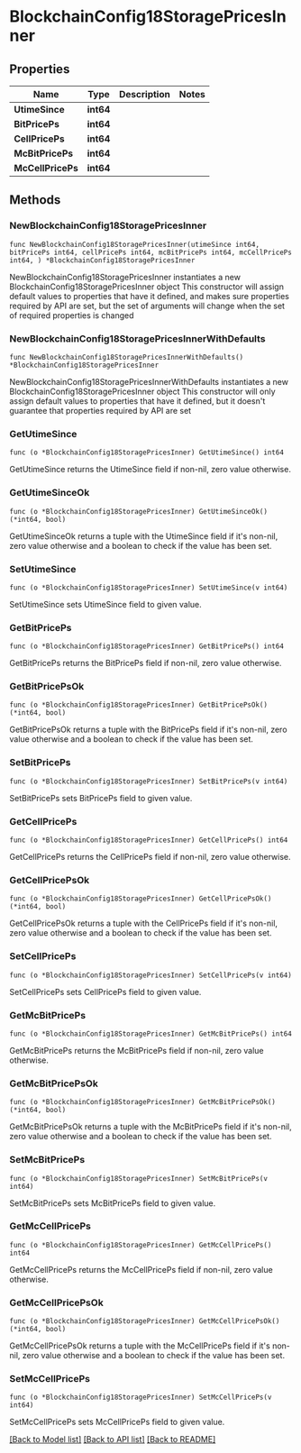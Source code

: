 # BlockchainConfig18StoragePricesInner

## Properties

Name | Type | Description | Notes
------------ | ------------- | ------------- | -------------
**UtimeSince** | **int64** |  | 
**BitPricePs** | **int64** |  | 
**CellPricePs** | **int64** |  | 
**McBitPricePs** | **int64** |  | 
**McCellPricePs** | **int64** |  | 

## Methods

### NewBlockchainConfig18StoragePricesInner

`func NewBlockchainConfig18StoragePricesInner(utimeSince int64, bitPricePs int64, cellPricePs int64, mcBitPricePs int64, mcCellPricePs int64, ) *BlockchainConfig18StoragePricesInner`

NewBlockchainConfig18StoragePricesInner instantiates a new BlockchainConfig18StoragePricesInner object
This constructor will assign default values to properties that have it defined,
and makes sure properties required by API are set, but the set of arguments
will change when the set of required properties is changed

### NewBlockchainConfig18StoragePricesInnerWithDefaults

`func NewBlockchainConfig18StoragePricesInnerWithDefaults() *BlockchainConfig18StoragePricesInner`

NewBlockchainConfig18StoragePricesInnerWithDefaults instantiates a new BlockchainConfig18StoragePricesInner object
This constructor will only assign default values to properties that have it defined,
but it doesn't guarantee that properties required by API are set

### GetUtimeSince

`func (o *BlockchainConfig18StoragePricesInner) GetUtimeSince() int64`

GetUtimeSince returns the UtimeSince field if non-nil, zero value otherwise.

### GetUtimeSinceOk

`func (o *BlockchainConfig18StoragePricesInner) GetUtimeSinceOk() (*int64, bool)`

GetUtimeSinceOk returns a tuple with the UtimeSince field if it's non-nil, zero value otherwise
and a boolean to check if the value has been set.

### SetUtimeSince

`func (o *BlockchainConfig18StoragePricesInner) SetUtimeSince(v int64)`

SetUtimeSince sets UtimeSince field to given value.


### GetBitPricePs

`func (o *BlockchainConfig18StoragePricesInner) GetBitPricePs() int64`

GetBitPricePs returns the BitPricePs field if non-nil, zero value otherwise.

### GetBitPricePsOk

`func (o *BlockchainConfig18StoragePricesInner) GetBitPricePsOk() (*int64, bool)`

GetBitPricePsOk returns a tuple with the BitPricePs field if it's non-nil, zero value otherwise
and a boolean to check if the value has been set.

### SetBitPricePs

`func (o *BlockchainConfig18StoragePricesInner) SetBitPricePs(v int64)`

SetBitPricePs sets BitPricePs field to given value.


### GetCellPricePs

`func (o *BlockchainConfig18StoragePricesInner) GetCellPricePs() int64`

GetCellPricePs returns the CellPricePs field if non-nil, zero value otherwise.

### GetCellPricePsOk

`func (o *BlockchainConfig18StoragePricesInner) GetCellPricePsOk() (*int64, bool)`

GetCellPricePsOk returns a tuple with the CellPricePs field if it's non-nil, zero value otherwise
and a boolean to check if the value has been set.

### SetCellPricePs

`func (o *BlockchainConfig18StoragePricesInner) SetCellPricePs(v int64)`

SetCellPricePs sets CellPricePs field to given value.


### GetMcBitPricePs

`func (o *BlockchainConfig18StoragePricesInner) GetMcBitPricePs() int64`

GetMcBitPricePs returns the McBitPricePs field if non-nil, zero value otherwise.

### GetMcBitPricePsOk

`func (o *BlockchainConfig18StoragePricesInner) GetMcBitPricePsOk() (*int64, bool)`

GetMcBitPricePsOk returns a tuple with the McBitPricePs field if it's non-nil, zero value otherwise
and a boolean to check if the value has been set.

### SetMcBitPricePs

`func (o *BlockchainConfig18StoragePricesInner) SetMcBitPricePs(v int64)`

SetMcBitPricePs sets McBitPricePs field to given value.


### GetMcCellPricePs

`func (o *BlockchainConfig18StoragePricesInner) GetMcCellPricePs() int64`

GetMcCellPricePs returns the McCellPricePs field if non-nil, zero value otherwise.

### GetMcCellPricePsOk

`func (o *BlockchainConfig18StoragePricesInner) GetMcCellPricePsOk() (*int64, bool)`

GetMcCellPricePsOk returns a tuple with the McCellPricePs field if it's non-nil, zero value otherwise
and a boolean to check if the value has been set.

### SetMcCellPricePs

`func (o *BlockchainConfig18StoragePricesInner) SetMcCellPricePs(v int64)`

SetMcCellPricePs sets McCellPricePs field to given value.



[[Back to Model list]](../README.md#documentation-for-models) [[Back to API list]](../README.md#documentation-for-api-endpoints) [[Back to README]](../README.md)


